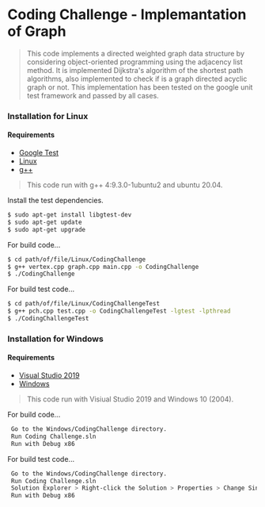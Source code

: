 # Coding Challenge - Implemantation of Graph

>This code implements a directed weighted graph data structure by considering object-oriented programming using the adjacency list method. It is implemented Dijkstra's algorithm of the shortest path algorithms, also implemented to check if is a graph directed acyclic graph or not. This implementation has been tested on the google unit test framework and passed by all cases.

### Installation for Linux
#### Requirements
* [Google Test](https://github.com/google/googletest)
* [Linux](https://www.linux.org/)
* [g++](https://gcc.gnu.org/)

>This code run with g++ 4:9.3.0-1ubuntu2 and ubuntu 20.04.

Install the test dependencies.

```sh
$ sudo apt-get install libgtest-dev
$ sudo apt-get update
$ sudo apt-get upgrade
```

For build code...

```sh
$ cd path/of/file/Linux/CodingChallenge
$ g++ vertex.cpp graph.cpp main.cpp -o CodingChallenge
$ ./CodingChallenge
```

For build test code...

```sh
$ cd path/of/file/Linux/CodingChallengeTest
$ g++ pch.cpp test.cpp -o CodingChallengeTest -lgtest -lpthread
$ ./CodingChallengeTest
```

### Installation for Windows
#### Requirements
* [Visual Studio 2019](https://visualstudio.microsoft.com/)
* [Windows](https://www.microsoft.com/en-us/windows)
> This code run with Visiual Studio 2019 and Windows 10 (2004).

For build code...

```sh
 Go to the Windows/CodingChallenge directory.
 Run Coding Challenge.sln
 Run with Debug x86
```

For build test code...

```sh
 Go to the Windows/CodingChallenge directory.
 Run Coding Challenge.sln
 Solution Explorer > Right-click the Solution > Properties > Change Single Startup Project to CodingChallengeTest
 Run with Debug x86 
```
